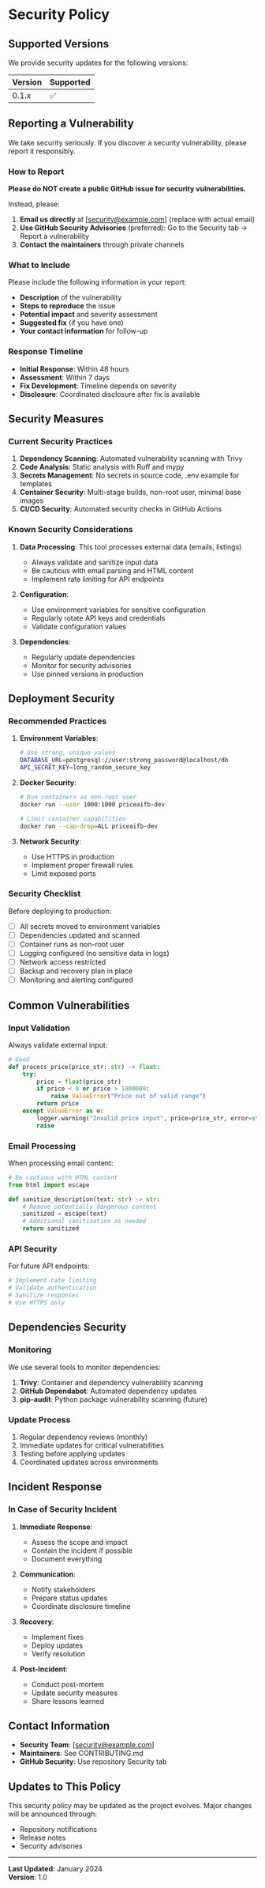 # Security Policy

## Supported Versions

We provide security updates for the following versions:

| Version | Supported          |
| ------- | ------------------ |
| 0.1.x   | :white_check_mark: |

## Reporting a Vulnerability

We take security seriously. If you discover a security vulnerability, please report it responsibly.

### How to Report

**Please do NOT create a public GitHub issue for security vulnerabilities.**

Instead, please:

1. **Email us directly** at [security@example.com] (replace with actual email)
2. **Use GitHub Security Advisories** (preferred): Go to the Security tab → Report a vulnerability
3. **Contact the maintainers** through private channels

### What to Include

Please include the following information in your report:

- **Description** of the vulnerability
- **Steps to reproduce** the issue
- **Potential impact** and severity assessment
- **Suggested fix** (if you have one)
- **Your contact information** for follow-up

### Response Timeline

- **Initial Response**: Within 48 hours
- **Assessment**: Within 7 days
- **Fix Development**: Timeline depends on severity
- **Disclosure**: Coordinated disclosure after fix is available

## Security Measures

### Current Security Practices

1. **Dependency Scanning**: Automated vulnerability scanning with Trivy
2. **Code Analysis**: Static analysis with Ruff and mypy
3. **Secrets Management**: No secrets in source code, .env.example for templates
4. **Container Security**: Multi-stage builds, non-root user, minimal base images
5. **CI/CD Security**: Automated security checks in GitHub Actions

### Known Security Considerations

1. **Data Processing**: This tool processes external data (emails, listings)
   - Always validate and sanitize input data
   - Be cautious with email parsing and HTML content
   - Implement rate limiting for API endpoints

2. **Configuration**: 
   - Use environment variables for sensitive configuration
   - Regularly rotate API keys and credentials
   - Validate configuration values

3. **Dependencies**:
   - Regularly update dependencies
   - Monitor for security advisories
   - Use pinned versions in production

## Deployment Security

### Recommended Practices

1. **Environment Variables**:
   ```bash
   # Use strong, unique values
   DATABASE_URL=postgresql://user:strong_password@localhost/db
   API_SECRET_KEY=long_random_secure_key
   ```

2. **Docker Security**:
   ```bash
   # Run containers as non-root user
   docker run --user 1000:1000 priceaifb-dev
   
   # Limit container capabilities
   docker run --cap-drop=ALL priceaifb-dev
   ```

3. **Network Security**:
   - Use HTTPS in production
   - Implement proper firewall rules
   - Limit exposed ports

### Security Checklist

Before deploying to production:

- [ ] All secrets moved to environment variables
- [ ] Dependencies updated and scanned
- [ ] Container runs as non-root user
- [ ] Logging configured (no sensitive data in logs)
- [ ] Network access restricted
- [ ] Backup and recovery plan in place
- [ ] Monitoring and alerting configured

## Common Vulnerabilities

### Input Validation

Always validate external input:

```python
# Good
def process_price(price_str: str) -> float:
    try:
        price = float(price_str)
        if price < 0 or price > 1000000:
            raise ValueError("Price out of valid range")
        return price
    except ValueError as e:
        logger.warning("Invalid price input", price=price_str, error=str(e))
        raise
```

### Email Processing

When processing email content:

```python
# Be cautious with HTML content
from html import escape

def sanitize_description(text: str) -> str:
    # Remove potentially dangerous content
    sanitized = escape(text)
    # Additional sanitization as needed
    return sanitized
```

### API Security

For future API endpoints:

```python
# Implement rate limiting
# Validate authentication
# Sanitize responses
# Use HTTPS only
```

## Dependencies Security

### Monitoring

We use several tools to monitor dependencies:

1. **Trivy**: Container and dependency vulnerability scanning
2. **GitHub Dependabot**: Automated dependency updates
3. **pip-audit**: Python package vulnerability scanning (future)

### Update Process

1. Regular dependency reviews (monthly)
2. Immediate updates for critical vulnerabilities
3. Testing before applying updates
4. Coordinated updates across environments

## Incident Response

### In Case of Security Incident

1. **Immediate Response**:
   - Assess the scope and impact
   - Contain the incident if possible
   - Document everything

2. **Communication**:
   - Notify stakeholders
   - Prepare status updates
   - Coordinate disclosure timeline

3. **Recovery**:
   - Implement fixes
   - Deploy updates
   - Verify resolution

4. **Post-Incident**:
   - Conduct post-mortem
   - Update security measures
   - Share lessons learned

## Contact Information

- **Security Team**: [security@example.com]
- **Maintainers**: See CONTRIBUTING.md
- **GitHub Security**: Use repository Security tab

## Updates to This Policy

This security policy may be updated as the project evolves. Major changes will be announced through:

- Repository notifications
- Release notes
- Security advisories

---

**Last Updated**: January 2024  
**Version**: 1.0